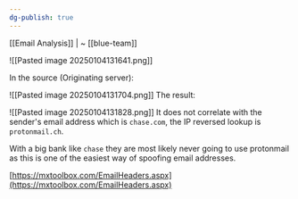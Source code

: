```yaml
---
dg-publish: true
---
```

[[Email Analysis]] | ~ [[blue-team]] 

![[Pasted image 20250104131641.png]]

In the source (Originating server):

![[Pasted image 20250104131704.png]]
The result:

![[Pasted image 20250104131828.png]]
It does not correlate with the sender's email address which is `chase.com`, the IP reversed lookup is `protonmail.ch`.

With a big bank like `chase` they are most likely never going to use protonmail as this is one of the easiest way of spoofing email addresses.

[https://mxtoolbox.com/EmailHeaders.aspx](https://mxtoolbox.com/EmailHeaders.aspx)
